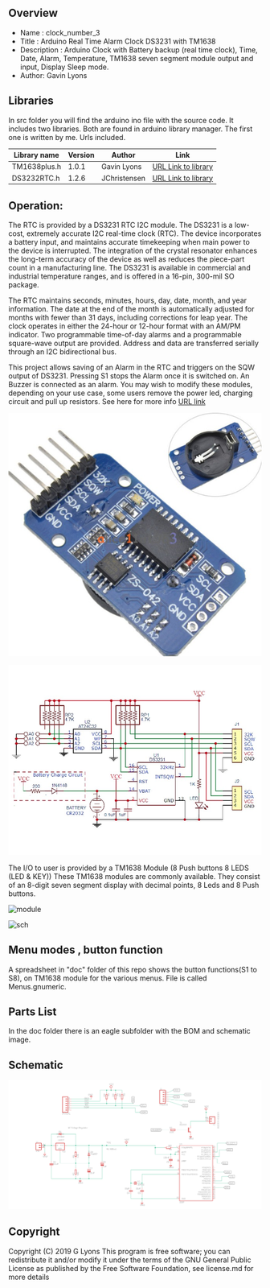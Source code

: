 
Overview
--------------------
* Name : clock_number_3
* Title : Arduino Real Time Alarm Clock DS3231 with TM1638
* Description : Arduino Clock with Battery backup (real time clock), 
Time, Date, Alarm, Temperature, TM1638 seven segment module output and input, Display Sleep mode.
* Author: Gavin Lyons

Libraries
------------------------
In src folder you will find the arduino ino file with the source code.
It includes two libraries. Both are found in arduino library manager.
The first one is written by me. Urls included.

| Library name | Version | Author | Link |
| --- | --- | --- | --- |
| TM1638plus.h | 1.0.1 | Gavin Lyons | [URL Link to library](https://github.com/gavinlyonsrepo/TM1638plus) |
| DS3232RTC.h  | 1.2.6 | JChristensen | [URL Link to library](https://github.com/JChristensen/DS3232RTC) |


Operation:
------------------------
The RTC is provided by a DS3231 RTC I2C module.
The DS3231 is a low-cost, extremely accurate I2C
real-time clock (RTC).
The device incorporates a battery input, and maintains
accurate timekeeping when main power to the device
is interrupted. The integration of the crystal resonator
enhances the long-term accuracy of the device as well
as reduces the piece-part count in a manufacturing line.
The DS3231 is available in commercial and industrial
temperature ranges, and is offered in a 16-pin, 300-mil
SO package.

The RTC maintains seconds, minutes, hours, day, date,
month, and year information. The date at the end of the
month is automatically adjusted for months with fewer
than 31 days, including corrections for leap year. The
clock operates in either the 24-hour or 12-hour format
with an AM/PM indicator. Two programmable time-of-day
alarms and a programmable square-wave output are
provided. Address and data are transferred serially
through an I2C bidirectional bus.

This project allows saving of an Alarm in the RTC and triggers on the SQW output of DS3231.
Pressing S1 stops the Alarm once it is switched on.
An Buzzer is connected as an alarm. You may wish to modify these modules,
depending on your use case, some users remove the power led, charging circuit and pull up resistors.
See here for more info [URL link](https://protosupplies.com/product/ds3231-rtc-with-eeprom-module/)

![ScreenShot clock](https://github.com/gavinlyonsrepo/Arduino_Clock_3/blob/master/doc/image/RTC.jpg)

![ScreenShot clock](https://github.com/gavinlyonsrepo/Arduino_Clock_3/blob/master/doc/image/RTC2.jpg)

The I/O to user is provided by a TM1638 Module (8 Push buttons 8 LEDS (LED & KEY))
These TM1638 modules are commonly available. 
They consist of an 8-digit seven segment display with decimal points,
8 Leds and 8 Push buttons. 

![ module ](https://github.com/gavinlyonsrepo/pic_16F18446_projects/blob/master/images/TM1638.jpg)


![ sch ](https://github.com/gavinlyonsrepo/pic_16F18446_projects/blob/master/images/TM1638_2.jpg)


Menu modes , button function
--------------------------------
A spreadsheet in "doc" folder of this repo shows the button functions(S1 to S8),
on TM1638 module for the various menus. File is called Menus.gnumeric.

Parts List
------------------------------
In the doc folder there is an eagle subfolder with the BOM and schematic image.

Schematic
---------------------------

![ScreenShot schematic](https://github.com/gavinlyonsrepo/Arduino_Clock_3/blob/master/doc/eagle/clock3.png)


Copyright
-------------------------------

Copyright (C) 2019 G Lyons This program is free software; you can redistribute it and/or modify it under the terms of the GNU General Public License as published by the Free Software Foundation, see license.md for more details
